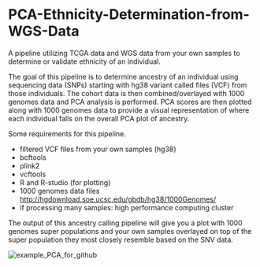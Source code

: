 # PCA-Ethnicity-Determination-from-WGS-Data

A pipeline utilizing TCGA data and WGS data from your own samples to determine or validate ethnicity of an individual.

The goal of this pipeline is to determine ancestry of an individual using sequencing data (SNPs) starting with hg38 variant called files (VCF) from those individuals. The cohort data is then combined/overlayed with 1000 genomes data and PCA analysis is performed. PCA scores are then plotted along with 1000 genomes data to provide a visual representation of where each individual falls on the overall PCA plot of ancestry. 

Some requirements for this pipeline.
- filtered VCF files from your own samples (hg38)
- bcftools
- plink2
- vcftools
- R and R-studio (for plotting)
- 1000 genomes data files http://hgdownload.soe.ucsc.edu/gbdb/hg38/1000Genomes/
- if processing many samples: high performance computing cluster

The output of this ancestry calling pipeline will give you a plot with 1000 genomes super populations and your own samples overlayed on top of the super population they most closely resemble based on the SNV data.

![example_PCA_for_github](https://github.com/laura-budurlean/PCA-Ethnicity-Determination-from-WGS-Data/assets/30268603/f57e7e1f-81b9-4f2e-b6e2-46e4e79a6f82)

